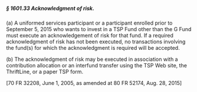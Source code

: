 ##### § 1601.33 Acknowledgment of risk. #####

(a) A uniformed services participant or a participant enrolled prior to September 5, 2015 who wants to invest in a TSP Fund other than the G Fund must execute an acknowledgement of risk for that fund. If a required acknowledgment of risk has not been executed, no transactions involving the fund(s) for which the acknowledgment is required will be accepted.

(b) The acknowledgment of risk may be executed in association with a contribution allocation or an interfund transfer using the TSP Web site, the ThriftLine, or a paper TSP form.

[70 FR 32208, June 1, 2005, as amended at 80 FR 52174, Aug. 28, 2015]